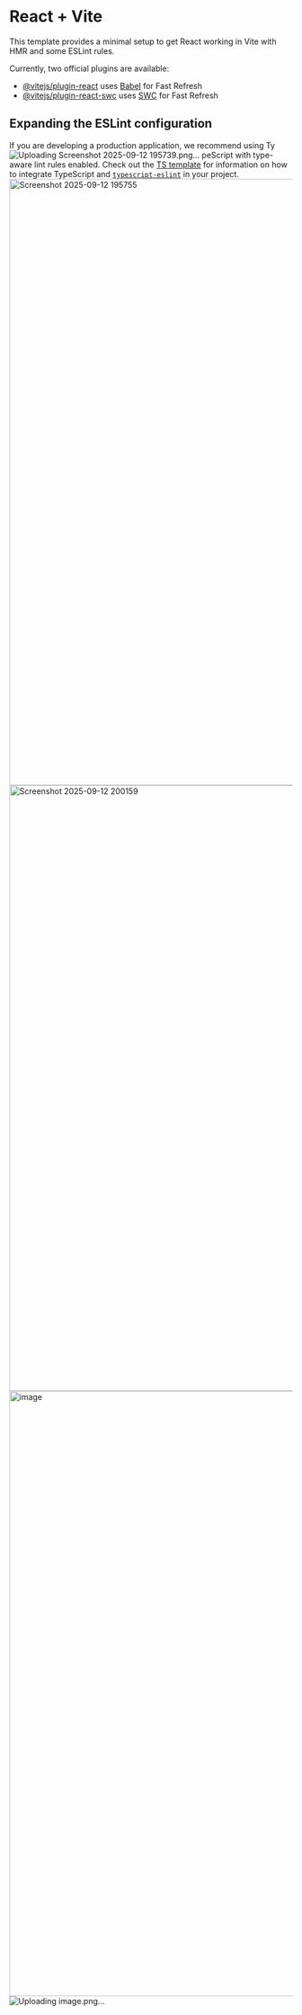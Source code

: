 # React + Vite

This template provides a minimal setup to get React working in Vite with HMR and some ESLint rules.

Currently, two official plugins are available:

- [@vitejs/plugin-react](https://github.com/vitejs/vite-plugin-react/blob/main/packages/plugin-react) uses [Babel](https://babeljs.io/) for Fast Refresh
- [@vitejs/plugin-react-swc](https://github.com/vitejs/vite-plugin-react/blob/main/packages/plugin-react-swc) uses [SWC](https://swc.rs/) for Fast Refresh

## Expanding the ESLint configuration

If you are developing a production application, we recommend using Ty![Uploading Screenshot 2025-09-12 195739.png…]()
peScript with type-aware lint rules enabled. Check out the [TS template](https://github.com/vitejs/vite/tree/main/packages/create-vite/template-react-ts) for information on how to integrate TypeScript and [`typescript-eslint`](https://typescript-eslint.io) in your project.
<img width="1919" height="1079" alt="Screenshot 2025-09-12 195755" src="https://github.com/user-attachments/assets/c9ebcd84-1bb3-4003-a477-630b8ec85c86" />
<img width="1918" height="1078" alt="Screenshot 2025-09-12 200159" src="https://github.com/user-attachments/assets/e2960ce8-11ee-4e06-8491-74f91a482636" />
<img width="1918" height="1077" alt="image" src="https://github.com/user-attachments/assets/25b4ea67-291b-48f5-9da3-c0a25affd575" />
![Uploading image.png…]()


